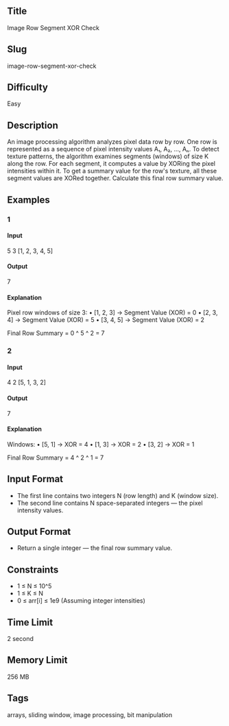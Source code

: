 ## Title

Image Row Segment XOR Check

## Slug

image-row-segment-xor-check

## Difficulty

Easy

## Description

An image processing algorithm analyzes pixel data row by row. One row is represented as a sequence of pixel intensity values A₁, A₂, ..., Aₙ. To detect texture patterns, the algorithm examines segments (windows) of size K along the row. For each segment, it computes a value by XORing the pixel intensities within it. To get a summary value for the row's texture, all these segment values are XORed together. Calculate this final row summary value.

## Examples

### 1

#### Input

5 3
[1, 2, 3, 4, 5]

#### Output

7

#### Explanation

Pixel row windows of size 3:
    •   [1, 2, 3] → Segment Value (XOR) = 0
    •   [2, 3, 4] → Segment Value (XOR) = 5
    •   [3, 4, 5] → Segment Value (XOR) = 2

Final Row Summary = 0 ^ 5 ^ 2 = 7

### 2

#### Input

4 2
[5, 1, 3, 2]

#### Output

7

#### Explanation

Windows:
    •   [5, 1] → XOR = 4
    •   [1, 3] → XOR = 2
    •   [3, 2] → XOR = 1

Final Row Summary = 4 ^ 2 ^ 1 = 7

## Input Format

- The first line contains two integers N (row length) and K (window size).
- The second line contains N space-separated integers — the pixel intensity values.

## Output Format

- Return a single integer — the final row summary value.

## Constraints

- 1 ≤ N ≤ 10^5
- 1 ≤ K ≤ N
- 0 ≤ arr[i] ≤ 1e9 (Assuming integer intensities)

## Time Limit

2 second

## Memory Limit

256 MB

## Tags

arrays, sliding window, image processing, bit manipulation